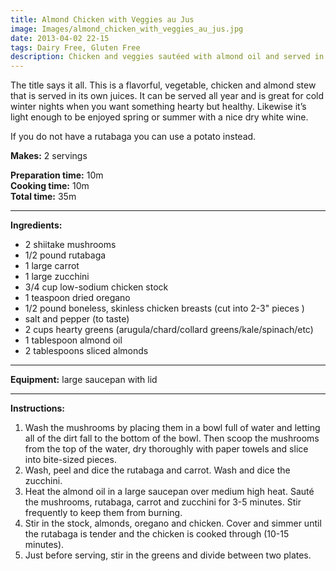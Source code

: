 ```yaml
---
title: Almond Chicken with Veggies au Jus
image: Images/almond_chicken_with_veggies_au_jus.jpg
date: 2013-04-02 22-15
tags: Dairy Free, Gluten Free
description: Chicken and veggies sautéed with almond oil and served in their own juices. This delectable dish can be enjoyed year round, as a healthy winter stew or a veggie-rich chicken salad.
---
```

The title says it all. This is a flavorful, vegetable, chicken and almond stew that is served in its own juices. It can be served all year and is great for cold winter nights when you want something hearty but healthy. Likewise it’s light enough to be enjoyed spring or summer with a nice dry white wine. 

If you do not have a rutabaga you can use a potato instead.



**Makes:** 2 servings

**Preparation time:** 10m  
**Cooking time:** 10m  
**Total time:** 35m

---

**Ingredients:**

- 2 shiitake mushrooms 
- 1/2 pound rutabaga
- 1 large carrot
- 1 large zucchini
- 3/4  cup low-sodium chicken stock
- 1 teaspoon dried oregano
- 1/2 pound boneless, skinless chicken breasts (cut into 2-3" pieces )
-  salt and pepper (to taste)
- 2 cups hearty greens (arugula/chard/collard greens/kale/spinach/etc)
- 1 tablespoon almond oil
- 2 tablespoons sliced almonds


---

**Equipment:** large saucepan with lid

---

**Instructions:**

1. Wash the mushrooms by placing them in a bowl full of water and letting all of the dirt fall to the bottom of the bowl. Then scoop the mushrooms from the top of the water, dry thoroughly with paper towels and slice into bite-sized pieces. 
1. Wash, peel and dice the rutabaga and carrot. Wash and dice the zucchini.
1. Heat the almond oil in a large saucepan over medium high heat. Sauté the mushrooms, rutabaga, carrot and zucchini for 3-5 minutes. Stir frequently to keep them from burning. 
1. Stir in the stock, almonds, oregano and chicken. Cover and simmer until the rutabaga is tender and the chicken is cooked through (10-15 minutes). 
1. Just before serving, stir in the greens and divide between two plates. 

